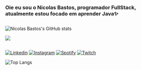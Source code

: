 ### Oie eu sou o Nicolas Bastos, programador FullStack, atualmente estou focado em aprender Java✨

##
![Nicolas Bastos's GitHub stats](https://github-readme-stats.vercel.app/api?username=NicolasBastos027&show_icons=true&theme=tokyonight)

<div style="display: inline_block">
<img src="https://skillicons.dev/icons?i=java,c,cpp,cs,linux,git,javascript,typescript,html,css,react,figma" />
</div>

 ##

[![Linkedin](https://img.shields.io/badge/LinkedIn-0077B5?style=for-the-badge&logo=linkedin&logoColor=white)](https://www.linkedin.com/in/nicolas-bastos-1775a7258/)
[![Instagram](https://img.shields.io/badge/Instagram-E4405F?style=for-the-badge&logo=instagram&logoColor=white)](https://www.instagram.com/_nicolasbastos/)
[![Spotify](https://img.shields.io/badge/Spotify-1ED760?&style=for-the-badge&logo=spotify&logoColor=white)](https://open.spotify.com/user/3yn05pnqr1nzvrgzzzdcjgnzt?si=bc1f1ec0ea68424e)
[![Twitch](https://img.shields.io/badge/Twitch-9146FF?style=for-the-badge&logo=twitch&logoColor=white)](https://www.twitch.tv/nickdrawn)

![Top Langs](https://github-readme-stats.vercel.app/api/top-langs/?username=NicolasBastos027&hide_progress=true)
